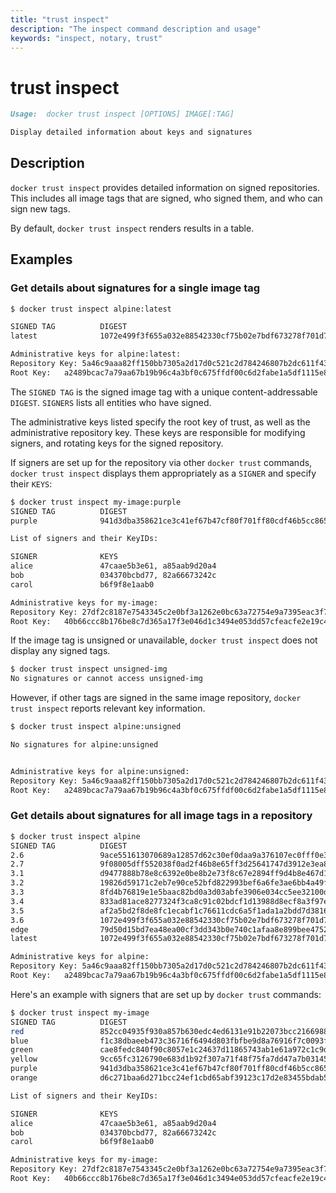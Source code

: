 ```yaml
---
title: "trust inspect"
description: "The inspect command description and usage"
keywords: "inspect, notary, trust"
---
```


<!-- This file is maintained within the docker/cli Github
     repository at https://github.com/docker/cli/. Make all
     pull requests against that repo. If you see this file in
     another repository, consider it read-only there, as it will
     periodically be overwritten by the definitive file. Pull
     requests which include edits to this file in other repositories
     will be rejected.
-->

# trust inspect

```markdown
Usage:  docker trust inspect [OPTIONS] IMAGE[:TAG]

Display detailed information about keys and signatures

```

## Description

`docker trust inspect` provides detailed information on signed repositories.
This includes all image tags that are signed, who signed them, and who can sign
new tags.

By default, `docker trust inspect` renders results in a table.


## Examples

### Get details about signatures for a single image tag


```bash
$ docker trust inspect alpine:latest

SIGNED TAG          DIGEST                                                             SIGNERS
latest              1072e499f3f655a032e88542330cf75b02e7bdf673278f701d7ba61629ee3ebe   (Repo Admin)

Administrative keys for alpine:latest:
Repository Key:	5a46c9aaa82ff150bb7305a2d17d0c521c2d784246807b2dc611f436a69041fd
Root Key:	a2489bcac7a79aa67b19b96c4a3bf0c675ffdf00c6d2fabe1a5df1115e80adce
```

The `SIGNED TAG` is the signed image tag with a unique content-addressable `DIGEST`. `SIGNERS` lists all entities who have signed.

The administrative keys listed specify the root key of trust, as well as the administrative repository key. These keys are responsible for modifying signers, and rotating keys for the signed repository.

If signers are set up for the repository via other `docker trust` commands, `docker trust inspect` displays them appropriately as a `SIGNER` and specify their `KEYS`:

```bash
$ docker trust inspect my-image:purple
SIGNED TAG          DIGEST                                                              SIGNERS
purple              941d3dba358621ce3c41ef67b47cf80f701ff80cdf46b5cc86587eaebfe45557    alice, bob, carol

List of signers and their KeyIDs:

SIGNER              KEYS
alice               47caae5b3e61, a85aab9d20a4
bob                 034370bcbd77, 82a66673242c
carol               b6f9f8e1aab0

Administrative keys for my-image:
Repository Key:	27df2c8187e7543345c2e0bf3a1262e0bc63a72754e9a7395eac3f747ec23a44
Root Key:	40b66ccc8b176be8c7d365a17f3e046d1c3494e053dd57cfeacfe2e19c4f8e8f
```

If the image tag is unsigned or unavailable, `docker trust inspect` does not display any signed tags.

```bash
$ docker trust inspect unsigned-img
No signatures or cannot access unsigned-img
```

However, if other tags are signed in the same image repository, `docker trust inspect` reports relevant key information.

```bash
$ docker trust inspect alpine:unsigned

No signatures for alpine:unsigned


Administrative keys for alpine:unsigned:
Repository Key:	5a46c9aaa82ff150bb7305a2d17d0c521c2d784246807b2dc611f436a69041fd
Root Key:	a2489bcac7a79aa67b19b96c4a3bf0c675ffdf00c6d2fabe1a5df1115e80adce
```

### Get details about signatures for all image tags in a repository

```bash
$ docker trust inspect alpine
SIGNED TAG          DIGEST                                                             SIGNERS
2.6                 9ace551613070689a12857d62c30ef0daa9a376107ec0fff0e34786cedb3399b   (Repo Admin)
2.7                 9f08005dff552038f0ad2f46b8e65ff3d25641747d3912e3ea8da6785046561a   (Repo Admin)
3.1                 d9477888b78e8c6392e0be8b2e73f8c67e2894ff9d4b8e467d1488fcceec21c8   (Repo Admin)
3.2                 19826d59171c2eb7e90ce52bfd822993bef6a6fe3ae6bb4a49f8c1d0a01e99c7   (Repo Admin)
3.3                 8fd4b76819e1e5baac82bd0a3d03abfe3906e034cc5ee32100d12aaaf3956dc7   (Repo Admin)
3.4                 833ad81ace8277324f3ca8c91c02bdcf1d13988d8ecf8a3f97ecdd69d0390ce9   (Repo Admin)
3.5                 af2a5bd2f8de8fc1ecabf1c76611cdc6a5f1ada1a2bdd7d3816e121b70300308   (Repo Admin)
3.6                 1072e499f3f655a032e88542330cf75b02e7bdf673278f701d7ba61629ee3ebe   (Repo Admin)
edge                79d50d15bd7ea48ea00cf3dd343b0e740c1afaa8e899bee475236ef338e1b53b   (Repo Admin)
latest              1072e499f3f655a032e88542330cf75b02e7bdf673278f701d7ba61629ee3ebe   (Repo Admin)

Administrative keys for alpine:
Repository Key:	5a46c9aaa82ff150bb7305a2d17d0c521c2d784246807b2dc611f436a69041fd
Root Key:	a2489bcac7a79aa67b19b96c4a3bf0c675ffdf00c6d2fabe1a5df1115e80adce
```

Here's an example with signers that are set up by `docker trust` commands:

```bash
$ docker trust inspect my-image
SIGNED TAG          DIGEST                                                              SIGNERS
red                 852cc04935f930a857b630edc4ed6131e91b22073bcc216698842e44f64d2943    alice
blue                f1c38dbaeeb473c36716f6494d803fbfbe9d8a76916f7c0093f227821e378197    alice, bob
green               cae8fedc840f90c8057e1c24637d11865743ab1e61a972c1c9da06ec2de9a139    alice, bob
yellow              9cc65fc3126790e683d1b92f307a71f48f75fa7dd47a7b03145a123eaf0b45ba    carol
purple              941d3dba358621ce3c41ef67b47cf80f701ff80cdf46b5cc86587eaebfe45557    alice, bob, carol
orange              d6c271baa6d271bcc24ef1cbd65abf39123c17d2e83455bdab545a1a9093fc1c    alice

List of signers and their KeyIDs:

SIGNER              KEYS
alice               47caae5b3e61, a85aab9d20a4
bob                 034370bcbd77, 82a66673242c
carol               b6f9f8e1aab0

Administrative keys for my-image:
Repository Key:	27df2c8187e7543345c2e0bf3a1262e0bc63a72754e9a7395eac3f747ec23a44
Root Key:	40b66ccc8b176be8c7d365a17f3e046d1c3494e053dd57cfeacfe2e19c4f8e8f
```
